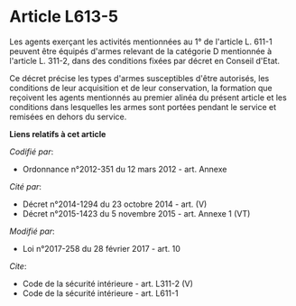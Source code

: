 # Article L613-5

Les agents exerçant les activités mentionnées au 1° de l'article L. 611-1 peuvent être équipés d'armes relevant de la
catégorie D mentionnée à l'article L. 311-2, dans des conditions fixées par décret en Conseil d'Etat. 

Ce décret précise les types d'armes susceptibles d'être autorisés, les conditions de leur acquisition et de leur
conservation, la formation que reçoivent les agents mentionnés au premier alinéa du présent article et les conditions dans
lesquelles les armes sont portées pendant le service et remisées en dehors du service.

**Liens relatifs à cet article**

_Codifié par_:

  - Ordonnance n°2012-351 du 12 mars 2012 - art. Annexe

_Cité par_:

  - Décret n°2014-1294 du 23 octobre 2014 - art. (V)
  - Décret n°2015-1423 du 5 novembre 2015 - art. Annexe 1 (VT)

_Modifié par_:

  - Loi n°2017-258 du 28 février 2017 - art. 10

_Cite_:

  - Code de la sécurité intérieure - art. L311-2 (V)
  - Code de la sécurité intérieure - art. L611-1
